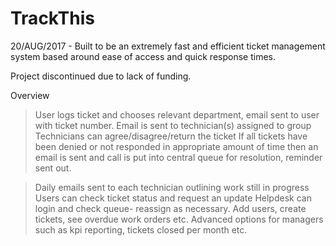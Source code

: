 # TrackThis
 20/AUG/2017 - Built to be an extremely fast and efficient ticket management system based around ease of access and quick response times.

Project discontinued due to lack of funding.

Overview
> User logs ticket and chooses relevant department, email sent to user with ticket number.
> Email is sent to technician(s) assigned to group
> Technicians can agree/disagree/return the ticket
> If all tickets have been denied or not responded in appropriate amount of time then an email is sent and call is put into central queue for resolution, reminder sent out.

> Daily emails sent to each technician outlining work still in progress
> Users can check ticket status and request an update
> Helpdesk can login and check queue- reassign as necessary. Add users, create tickets, see overdue work orders etc.
> Advanced options for managers such as kpi reporting, tickets closed per month etc.
